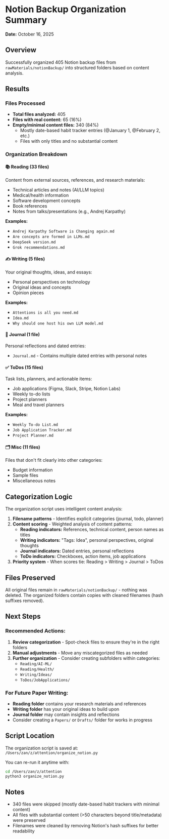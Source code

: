 # Notion Backup Organization Summary

**Date:** October 16, 2025

## Overview
Successfully organized 405 Notion backup files from `rawMaterials/notionBackup/` into structured folders based on content analysis.

## Results

### Files Processed
- **Total files analyzed:** 405
- **Files with real content:** 65 (16%)
- **Empty/minimal content files:** 340 (84%)
  - Mostly date-based habit tracker entries (@January 1, @February 2, etc.)
  - Files with only titles and no substantial content

### Organization Breakdown

#### 📚 Reading (33 files)
Content from external sources, references, and research materials:
- Technical articles and notes (AI/LLM topics)
- Medical/health information
- Software development concepts
- Book references
- Notes from talks/presentations (e.g., Andrej Karpathy)

**Examples:**
- `Andrej Karpathy Software is Changing again.md`
- `Are concepts are formed in LLMs.md`
- `DeepSeek version.md`
- `Grok recommendations.md`

#### ✍️ Writing (5 files)
Your original thoughts, ideas, and essays:
- Personal perspectives on technology
- Original ideas and concepts
- Opinion pieces

**Examples:**
- `Attentions is all you need.md`
- `Idea.md`
- `Why should one host his own LLM model.md`

#### 📔 Journal (1 file)
Personal reflections and dated entries:
- `Journal.md` - Contains multiple dated entries with personal notes

#### ✅ ToDos (15 files)
Task lists, planners, and actionable items:
- Job applications (Figma, Slack, Stripe, Notion Labs)
- Weekly to-do lists
- Project planners
- Meal and travel planners

**Examples:**
- `Weekly To-do List.md`
- `Job Application Tracker.md`
- `Project Planner.md`

#### 🗂️ Misc (11 files)
Files that don't fit clearly into other categories:
- Budget information
- Sample files
- Miscellaneous notes

## Categorization Logic

The organization script uses intelligent content analysis:

1. **Filename patterns** - Identifies explicit categories (journal, todo, planner)
2. **Content scoring** - Weighted analysis of content patterns:
   - **Reading indicators:** References, technical content, person names as titles
   - **Writing indicators:** "Tags: Idea", personal perspectives, original thoughts
   - **Journal indicators:** Dated entries, personal reflections
   - **ToDo indicators:** Checkboxes, action items, job applications
3. **Priority system** - When scores tie: Reading > Writing > Journal > ToDos

## Files Preserved

All original files remain in `rawMaterials/notionBackup/` - nothing was deleted. The organized folders contain copies with cleaned filenames (hash suffixes removed).

## Next Steps

### Recommended Actions:
1. **Review categorization** - Spot-check files to ensure they're in the right folders
2. **Manual adjustments** - Move any miscategorized files as needed
3. **Further organization** - Consider creating subfolders within categories:
   - `Reading/AI-ML/`
   - `Reading/Health/`
   - `Writing/Ideas/`
   - `ToDos/JobApplications/`

### For Future Paper Writing:
- **Reading folder** contains your research materials and references
- **Writing folder** has your original ideas to build upon
- **Journal folder** may contain insights and reflections
- Consider creating a `Papers/` or `Drafts/` folder for works in progress

## Script Location

The organization script is saved at: `/Users/zan/z/attention/organize_notion.py`

You can re-run it anytime with:
```bash
cd /Users/zan/z/attention
python3 organize_notion.py
```

## Notes

- 340 files were skipped (mostly date-based habit trackers with minimal content)
- All files with substantial content (>50 characters beyond title/metadata) were preserved
- Filenames were cleaned by removing Notion's hash suffixes for better readability
